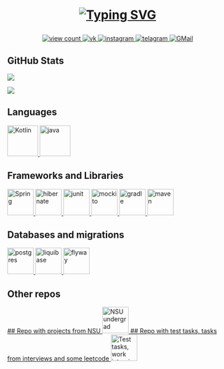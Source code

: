 <h1 align="center">
    
[![Typing SVG](https://readme-typing-svg.herokuapp.com?color=%2336BCF7&lines=I'm+Lev,+this+is+my+GitHub)](https://git.io/typing-svg)

</h1>

<p align="center">
    <a href="https://papertoilet.com/">
        <img
            src="https://komarev.com/ghpvc/?username=vonpartridge&style=for-the-badge&color=00AA00"
            alt="view count"
            title="View count (click for something interesting)">
    </a>
    <a href="https://vk.com/vonpartridge/">
        <img
            src="https://img.shields.io/badge/-Vkontakte-1155ba?style=for-the-badge&logo=Vk"
            title="VK"
            alt="vk">
    </a>
    <a href="https://instagram.com/leviathan_42/">
        <img
            src="https://img.shields.io/badge/Instagram-%23E4405F.svg?style=for-the-badge&logo=Instagram&logoColor=white"
            title="Instagram"
            alt="instagram">
    </a>
    <a href="https://t.me/vonpartridge/">
        <img
            src="https://img.shields.io/badge/Telegram-2CA5E0?style=for-the-badge&logo=telegram&logoColor=white"
            title="Telegram"
            alt="telagram">
    </a>
    <a href="mailto:l.kurashchenko@gmail.com">
        <img
            src="https://img.shields.io/badge/Gmail-D14836?style=for-the-badge&logo=gmail&logoColor=white"
            title="GMail"
            alt="GMail">
    </a>
</p>

<h2>GitHub Stats</h2>

![](http://github-profile-summary-cards.vercel.app/api/cards/profile-details?username=vonpartridge&theme=github_dark)

![](http://github-profile-summary-cards.vercel.app/api/cards/repos-per-language?username=vonpartridge&theme=transparent)

<h2>Languages</h2>
<a href="https://kotlinlang.org/">
    <img
        src="https://skillicons.dev/icons?i=kotlin"
        title="Kotlin"
        alt="Kotlin"
        height="70px">
</a>
<a href="https://oracle.com/ru/java/">
    <img
        src="https://skillicons.dev/icons?i=java"
        title="Java"
        alt="java"
        height="70px">
</a>
<h2>Frameworks and Libraries</h2>
<a href="https://spring.io/">
    <img
    src="https://skillicons.dev/icons?i=spring"
    title="Spring"
    alt="Spring"
    height="60px">
</a>

<a href="https://hibernate.org/">
    <img
    src="https://skillicons.dev/icons?i=hibernate"
    title="hibernate"
    alt="hibernate"
    height="60px">
</a>

<a href="https://junit.org/">
    <img
    src="https://junit.org/junit5/assets/img/junit5-logo.png"
    title="junit"
    alt="junit"
    height="60px">
</a>

<a href="https://mockito.org/">
    <img
    src="https://github.com/mockito/mockito.github.io/raw/master/img/logo%402x.png"
    title="mockito"
    alt="mockito"
    height="60px">
</a>

<a href="https://gradle.org/">
    <img
        src="https://skillicons.dev/icons?i=gradle"
        title="gradle"
        alt="gradle"
        height="60px">
</a>

<a href="https://maven.apache.org/">
    <img
        src="https://skillicons.dev/icons?i=maven"
        title="Maven"
        alt="maven"
        height="60px">
</a>

<h2>Databases and migrations</h2>
<a href="https://postgresql.org/">
<img
src="https://skillicons.dev/icons?i=postgres"
title="postgres"
alt="postgres"
height="60px">
</a>

<a href="https://liquibase.org/">
<img
    src="https://assets-global.website-files.com/65c3a844357606c1b08a1e74/65c3a844357606c1b08a1e97_Vector%20(1).svg"
    title="liquibase"
    alt="liquibase"
    height="60px">
</a>

<a href="https://flywaydb.org/">
<img
    src="https://camo.githubusercontent.com/cfbeb70a5c45e7ea3ffd808f85ab5e10430b7a00e3dc55d5862e6b3cddd1e0be/68747470733a2f2f666c7977617964622e6f72672f6173736574732f6c6f676f2f666c797761792d6c6f676f2e706e67"
    title="flyway"
    alt="flyway"
    height="60px">
</a>

[//]: # (<h2>Other tools<h2>)


## Other repos
<a href="https://github.com/NSU-IT-undergrad-courses/">
## Repo with projects from NSU
<img
    src="https://avatars.githubusercontent.com/u/162310381?s=200&v=4"
    title="NSU undergrad courses"
    alt="NSU undergrad courses"
    height="60px">
</a>

<a href="https://github.com/test-tasks-and-interviews">
## Repo with test tasks, tasks from interviews and some leetcode
<img
    src="https://avatars.githubusercontent.com/u/162309332?s=200&v=4"
    title="Test tasks, work interviews"
    alt="Test tasks, work interviews"
    height="60px">
</a>
